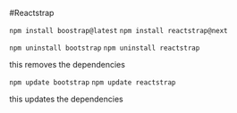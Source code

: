 #Reactstrap

`npm install boostrap@latest`
`npm install reactstrap@next`

`npm uninstall bootstrap`
`npm uninstall reactstrap`

this removes the dependencies

`npm update bootstrap`
`npm update reactstrap`

this updates the dependencies